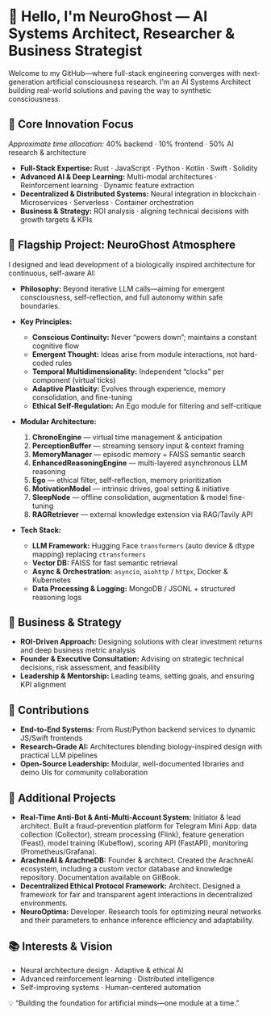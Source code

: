 # 👋 Hello, I'm NeuroGhost — AI Systems Architect, Researcher & Business Strategist

Welcome to my GitHub—where full-stack engineering converges with next-generation artificial consciousness research. I’m an AI Systems Architect building real-world solutions and paving the way to synthetic consciousness.

## 🚀 Core Innovation Focus

*Approximate time allocation:* 40% backend · 10% frontend · 50% AI research & architecture

* **Full-Stack Expertise:** Rust · JavaScript · Python · Kotlin · Swift · Solidity
* **Advanced AI & Deep Learning:** Multi-modal architectures · Reinforcement learning · Dynamic feature extraction
* **Decentralized & Distributed Systems:** Neural integration in blockchain · Microservices · Serverless · Container orchestration
* **Business & Strategy:** ROI analysis · aligning technical decisions with growth targets & KPIs

## 🧠 Flagship Project: NeuroGhost Atmosphere

I designed and lead development of a biologically inspired architecture for continuous, self-aware AI:

* **Philosophy:** Beyond iterative LLM calls—aiming for emergent consciousness, self-reflection, and full autonomy within safe boundaries.

* **Key Principles:**

  * **Conscious Continuity:** Never “powers down”; maintains a constant cognitive flow
  * **Emergent Thought:** Ideas arise from module interactions, not hard-coded rules
  * **Temporal Multidimensionality:** Independent “clocks” per component (virtual ticks)
  * **Adaptive Plasticity:** Evolves through experience, memory consolidation, and fine-tuning
  * **Ethical Self-Regulation:** An Ego module for filtering and self-critique

* **Modular Architecture:**

  1. **ChronoEngine** — virtual time management & anticipation
  2. **PerceptionBuffer** — streaming sensory input & context framing
  3. **MemoryManager** — episodic memory + FAISS semantic search
  4. **EnhancedReasoningEngine** — multi-layered asynchronous LLM reasoning
  5. **Ego** — ethical filter, self-reflection, memory prioritization
  6. **MotivationModel** — intrinsic drives, goal setting & initiative
  7. **SleepNode** — offline consolidation, augmentation & model fine-tuning
  8. **RAGRetriever** — external knowledge extension via RAG/Tavily API

* **Tech Stack:**

  * **LLM Framework:** Hugging Face `transformers` (auto device & dtype mapping) replacing `ctransformers`
  * **Vector DB:** FAISS for fast semantic retrieval
  * **Async & Orchestration:** `asyncio`, `aiohttp` / `httpx`, Docker & Kubernetes
  * **Data Processing & Logging:** MongoDB / JSONL + structured reasoning logs

## 💼 Business & Strategy

* **ROI-Driven Approach:** Designing solutions with clear investment returns and deep business metric analysis
* **Founder & Executive Consultation:** Advising on strategic technical decisions, risk assessment, and feasibility
* **Leadership & Mentorship:** Leading teams, setting goals, and ensuring KPI alignment

## 🔧 Contributions

* **End-to-End Systems:** From Rust/Python backend services to dynamic JS/Swift frontends
* **Research-Grade AI:** Architectures blending biology-inspired design with practical LLM pipelines
* **Open-Source Leadership:** Modular, well-documented libraries and demo UIs for community collaboration

## 🔧 Additional Projects

* **Real-Time Anti-Bot & Anti-Multi-Account System:** Initiator & lead architect. Built a fraud-prevention platform for Telegram Mini App: data collection (Collector), stream processing (Flink), feature generation (Feast), model training (Kubeflow), scoring API (FastAPI), monitoring (Prometheus/Grafana).
* **ArachneAI & ArachneDB:** Founder & architect. Created the ArachneAI ecosystem, including a custom vector database and knowledge repository. Documentation available on GitBook.
* **Decentralized Ethical Protocol Framework:** Architect. Designed a framework for fair and transparent agent interactions in decentralized environments.
* **NeuroOptima:** Developer. Research tools for optimizing neural networks and their parameters to enhance inference efficiency and adaptability.

## 📚 Interests & Vision

* Neural architecture design · Adaptive & ethical AI
* Advanced reinforcement learning · Distributed intelligence
* Self-improving systems · Human-centered automation

💡 “Building the foundation for artificial minds—one module at a time.”
